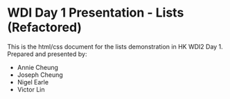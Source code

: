 # WDI Day 1 Presentation - Lists (Refactored)
This is the html/css document for the lists demonstration in HK WDI2 Day 1.
Prepared and presented by:
* Annie Cheung
* Joseph Cheung
* Nigel Earle
* Victor Lin